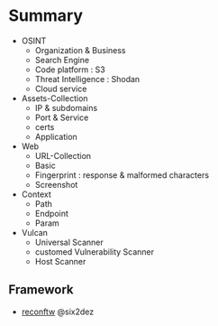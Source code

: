 # Summary
- OSINT
  - Organization & Business
  - Search Engine
  - Code platform : S3
  - Threat Intelligence : Shodan
  - Cloud service
- Assets-Collection
  - IP & subdomains
  - Port & Service
  - certs
  - Application
- Web
  - URL-Collection 
  - Basic
  - Fingerprint : response & malformed characters
  - Screenshot
- Context
  - Path
  - Endpoint
  - Param
- Vulcan
  - Universal Scanner
  - customed Vulnerability Scanner
  - Host Scanner



## Framework
- [reconftw](https://github.com/six2dez/reconftw)  @six2dez
